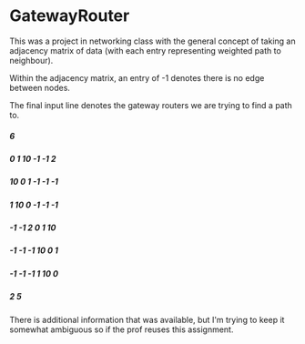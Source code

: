 # GatewayRouter

This was a project in networking class with the general concept of taking an adjacency matrix of data (with each entry representing weighted path to neighbour).  

Within the adjacency matrix, an entry of -1 denotes there is no edge between nodes.

The final input line denotes the gateway routers we are trying to find a path to.


  
##### 6
##### 0 1 10 -1 -1 2
##### 10 0 1 -1 -1 -1
##### 1 10 0 -1 -1 -1
##### -1 -1 2 0 1 10
##### -1 -1 -1 10 0 1
##### -1 -1 -1 1 10 0
##### 2 5

There is additional information that was available, but I'm trying to keep it somewhat ambiguous so if the prof reuses this assignment.
